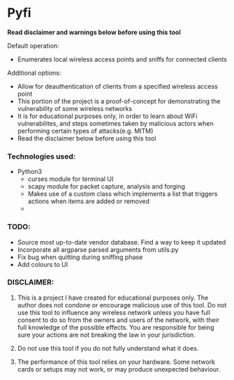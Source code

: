 # Pyfi

**Read disclaimer and warnings below before using this tool**

Default operation:
- Enumerates local wireless access points and sniffs for connected clients

Additional options:
- Allow for deauthentication of clients from a specified wireless access point
- This portion of the project is a proof-of-concept for demonstrating the vulnerability of some wireless networks 
- It is for educational purposes only, in order to learn about
WiFi vulnerabilites, and steps sometimes taken by malicious actors when performing certain types of attacks(e.g.
MITM)
- Read the disclaimer below before using this tool

### Technologies used:

- Python3
    - curses module for terminal UI
    - scapy module for packet capture, analysis and forging
    - Makes use of a custom class which implements a list that triggers actions when items are added or removed
    - 
### TODO:
- Source most up-to-date vendor database. Find a way to keep it updated
- Incorporate all argparse parsed arguments from utils.py
- Fix bug when quitting during sniffing phase
- Add colours to UI

### DISCLAIMER:

1. This is a project I have created for educational purposes only.
The author does not condone or encourage malicious use of this tool.
Do not use this tool to influence any wireless network unless you have
full consent to do so from the owners and users of the network,
with their full knowledge of the possible effects. You are responsible for being sure your actions are not breaking the law in your jurisdiction.

2. Do not use this tool if you do not fully understand what it does.

3. The performance of this tool relies on your hardware. 
Some network cards or setups may not work, or may produce unexpected behaviour.


